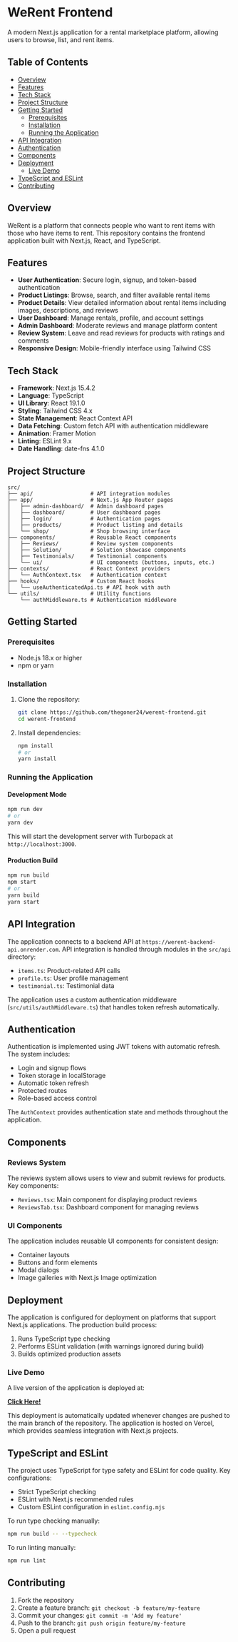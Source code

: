 # WeRent Frontend

A modern Next.js application for a rental marketplace platform, allowing users to browse, list, and rent items.

## Table of Contents

- [Overview](#overview)
- [Features](#features)
- [Tech Stack](#tech-stack)
- [Project Structure](#project-structure)
- [Getting Started](#getting-started)
  - [Prerequisites](#prerequisites)
  - [Installation](#installation)
  - [Running the Application](#running-the-application)
- [API Integration](#api-integration)
- [Authentication](#authentication)
- [Components](#components)
- [Deployment](#deployment)
  - [Live Demo](#live-demo)
- [TypeScript and ESLint](#typescript-and-eslint)
- [Contributing](#contributing)

## Overview

WeRent is a platform that connects people who want to rent items with those who have items to rent. This repository contains the frontend application built with Next.js, React, and TypeScript.

## Features

- **User Authentication**: Secure login, signup, and token-based authentication
- **Product Listings**: Browse, search, and filter available rental items
- **Product Details**: View detailed information about rental items including images, descriptions, and reviews
- **User Dashboard**: Manage rentals, profile, and account settings
- **Admin Dashboard**: Moderate reviews and manage platform content
- **Review System**: Leave and read reviews for products with ratings and comments
- **Responsive Design**: Mobile-friendly interface using Tailwind CSS

## Tech Stack

- **Framework**: Next.js 15.4.2
- **Language**: TypeScript
- **UI Library**: React 19.1.0
- **Styling**: Tailwind CSS 4.x
- **State Management**: React Context API
- **Data Fetching**: Custom fetch API with authentication middleware
- **Animation**: Framer Motion
- **Linting**: ESLint 9.x
- **Date Handling**: date-fns 4.1.0

## Project Structure

```
src/
├── api/                  # API integration modules
├── app/                  # Next.js App Router pages
│   ├── admin-dashboard/  # Admin dashboard pages
│   ├── dashboard/        # User dashboard pages
│   ├── login/            # Authentication pages
│   ├── products/         # Product listing and details
│   └── shop/             # Shop browsing interface
├── components/           # Reusable React components
│   ├── Reviews/          # Review system components
│   ├── Solution/         # Solution showcase components
│   ├── Testimonials/     # Testimonial components
│   └── ui/               # UI components (buttons, inputs, etc.)
├── contexts/             # React Context providers
│   └── AuthContext.tsx   # Authentication context
├── hooks/                # Custom React hooks
│   └── useAuthenticatedApi.ts # API hook with auth
└── utils/                # Utility functions
    └── authMiddleware.ts # Authentication middleware
```

## Getting Started

### Prerequisites

- Node.js 18.x or higher
- npm or yarn

### Installation

1. Clone the repository:
   ```bash
   git clone https://github.com/thegoner24/werent-frontend.git
   cd werent-frontend
   ```

2. Install dependencies:
   ```bash
   npm install
   # or
   yarn install
   ```

### Running the Application

#### Development Mode

```bash
npm run dev
# or
yarn dev
```

This will start the development server with Turbopack at `http://localhost:3000`.

#### Production Build

```bash
npm run build
npm start
# or
yarn build
yarn start
```

## API Integration

The application connects to a backend API at `https://werent-backend-api.onrender.com`. API integration is handled through modules in the `src/api` directory:

- `items.ts`: Product-related API calls
- `profile.ts`: User profile management
- `testimonial.ts`: Testimonial data

The application uses a custom authentication middleware (`src/utils/authMiddleware.ts`) that handles token refresh automatically.

## Authentication

Authentication is implemented using JWT tokens with automatic refresh. The system includes:

- Login and signup flows
- Token storage in localStorage
- Automatic token refresh
- Protected routes
- Role-based access control

The `AuthContext` provides authentication state and methods throughout the application.

## Components

### Reviews System

The reviews system allows users to view and submit reviews for products. Key components:

- `Reviews.tsx`: Main component for displaying product reviews
- `ReviewsTab.tsx`: Dashboard component for managing reviews

### UI Components

The application includes reusable UI components for consistent design:

- Container layouts
- Buttons and form elements
- Modal dialogs
- Image galleries with Next.js Image optimization

## Deployment

The application is configured for deployment on platforms that support Next.js applications. The production build process:

1. Runs TypeScript type checking
2. Performs ESLint validation (with warnings ignored during build)
3. Builds optimized production assets

### Live Demo

A live version of the application is deployed at:

**[Click Here!](https://werent-frontend.vercel.app/)**

This deployment is automatically updated whenever changes are pushed to the main branch of the repository. The application is hosted on Vercel, which provides seamless integration with Next.js projects.

## TypeScript and ESLint

The project uses TypeScript for type safety and ESLint for code quality. Key configurations:

- Strict TypeScript checking
- ESLint with Next.js recommended rules
- Custom ESLint configuration in `eslint.config.mjs`

To run type checking manually:

```bash
npm run build -- --typecheck
```

To run linting manually:

```bash
npm run lint
```

## Contributing

1. Fork the repository
2. Create a feature branch: `git checkout -b feature/my-feature`
3. Commit your changes: `git commit -m 'Add my feature'`
4. Push to the branch: `git push origin feature/my-feature`
5. Open a pull request